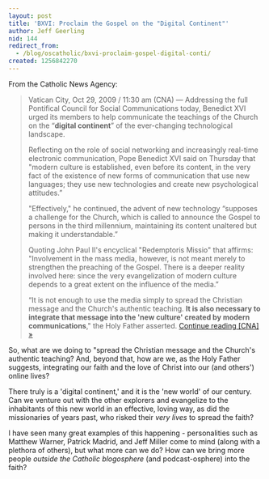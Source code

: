 ```yaml
---
layout: post
title: 'BXVI: Proclaim the Gospel on the "Digital Continent"'
author: Jeff Geerling
nid: 144
redirect_from:
  - /blog/oscatholic/bxvi-proclaim-gospel-digital-conti/
created: 1256842270
---
```

<p>From the Catholic News Agency:</p>
<blockquote>
<p>Vatican City, Oct 29, 2009 / 11:30 am (CNA) &mdash; Addressing the full Pontifical Council for Social Communications today, Benedict XVI urged its members to help communicate the teachings of the Church on the &ldquo;<strong>digital continent</strong>&rdquo; of the ever-changing technological landscape.</p>
<p>Reflecting on the role of social networking and increasingly real-time electronic communication, Pope Benedict XVI said on Thursday that &quot;modern culture is established, even before its content, in the very fact of the existence of new forms of communication that use new languages; they use new technologies and create new psychological attitudes.&rdquo;</p>
<p>&quot;Effectively,&quot; he continued, the advent of new technology &ldquo;supposes a challenge for the Church, which is called to announce the Gospel to persons in the third millennium, maintaining its content unaltered but making it understandable.&rdquo;</p>
<p>Quoting John Paul II's encyclical &quot;Redemptoris Missio&quot; that affirms: &quot;Involvement in the mass media, however, is not meant merely to strengthen the preaching of the Gospel. There is a deeper reality involved here: since the very evangelization of modern culture depends to a great extent on the influence of the media.&rdquo;</p>
<p>&ldquo;It is not enough to use the media simply to spread the Christian message and the Church's authentic teaching. <strong>It is also necessary to integrate that message into the 'new culture' created by modern communications</strong>,&quot; the Holy Father asserted.&nbsp;<a href="http://www.catholicnewsagency.com/new.php?n=17526">Continue reading [CNA] &raquo;</a></p>
</blockquote>
<p>So, what are we doing to &quot;spread the Christian message and the Church's authentic teaching? And, beyond that, how are we, as the Holy Father suggests, integrating our faith and the love of Christ into our (and others') online lives?</p>
<p>There truly is a 'digital continent,' and it is the 'new world' of our century. Can we venture out with the other explorers and evangelize to the inhabitants of this new world in an effective, loving way, as did the missionaries of years past, who risked their <em>very lives</em> to spread the faith?</p>
<p>I have seen many great examples of this happening - personalities such as Matthew Warner, Patrick Madrid, and Jeff Miller come to mind (along with a plethora of others), but what more can we do? How can we bring more people <em>outside the Catholic blogosphere</em>&nbsp;(and podcast-osphere) into the faith?</p>
<p>&nbsp;</p>
